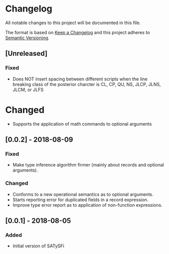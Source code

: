 # Changelog

All notable changes to this project will be documented in this file.

The format is based on [Keep a Changelog](http://keepachangelog.com/en/1.0.0/)
and this project adheres to [Semantic Versioning](http://semver.org/spec/v2.0.0.html).

## [Unreleased]
### Fixed
- Does NOT insert spacing between different scripts when the line breaking class of the posterior charcter is CL, CP, QU, NS, JLCP, JLNS, JLCM, or JLFS

# Changed
- Supports the application of math commands to optional arguments

## [0.0.2] - 2018-08-09
### Fixed
- Make type inference algorithm firmer (mainly about records and optional arguments).

### Changed
- Conforms to a new operational semantics as to optional arguments.
- Starts reporting error for duplicated fields in a record expression.
- Improve type error report as to application of non-function expressions.

## [0.0.1] - 2018-08-05
### Added
- Initial version of SATySFi
